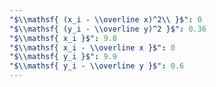 ```yaml
---
"$\\mathsf{ (x_i - \\overline x)^2\\ }$": 0
"$\\mathsf{ (y_i - \\overline y)^2 }$": 0.36
"$\\mathsf{ x_i }$": 9.8
"$\\mathsf{ x_i - \\overline x }$": 0
"$\\mathsf{ y_i }$": 9.9
"$\\mathsf{ y_i - \\overline y }$": 0.6
---
```

